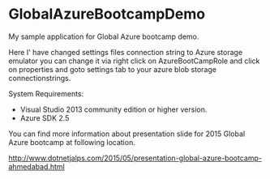 # GlobalAzureBootcampDemo

My sample application for Global Azure bootcamp demo.

Here I' have changed settings files connection string to Azure storage emulator you can change it via right click on AzureBootCampRole and click on properties and goto settings tab to your azure blob storage connectionstrings.

System Requirements:
- Visual Studio 2013 community edition or higher version.
- Azure SDK 2.5

You can find more information about  presentation slide  for 2015 Global Azure bootcamp at following location.

http://www.dotnetjalps.com/2015/05/presentation-global-azure-bootcamp-ahmedabad.html
